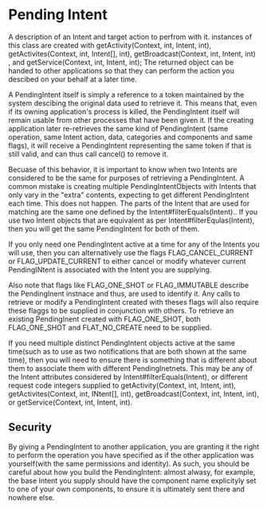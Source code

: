 # Pending Intent

A description of an Intent and target action to perfrom with it. instances of this class are created with getActivity(Context, int, Intent, int), getActivites(Context, int, Intent[], int), getBroadcast(Context, int, Intent, int) , and getService(Context, int, Intent, int);  The returned object can be handed to other applications so that they can perform the action you descibed on your behalf at a later time. 

A PendingIntent itself is simply a reference to a token maintained by the system descibing the original data used to retrieve it. This means that, even if its owning application's process is killed, the PendingIntent itself will remain usable from other processes that have been given it. If the creating application later re-retrieves the same kind of PendingIntent (same operation, same Intent action, data, categories and components and same flags), it will receive a PendingIntent representing the same token if that is still valid, and can thus call cancel() to remove it. 

Becuase of this behavior, it is important to know when two Intents are considered to be the same for purposes of retrieving a PendingIntent. A common mistake is creating multiple PendingIntentObjects with Intents that only vary in the "extra" contents, expecting to get different PendingIntent each time. This does not happen. The parts of the Intent that are used for matching are the same one defined by the Intent#filterEquals(Intent).. If you use two Intent objects that are equivalent as per Intent#filterEqulas(Intent), then you 
will get the same PendingIntent for both of them. 

If you only need one PendingIntent active at a time for any of the Intents you will use, then you can alternatively use the flags FLAG_CANCEL_CURRENT or FLAG_UPDATE_CURRENT to either cancel or modify whatever current PendingINtent is associated with the Intent you are supplying. 

Also note that flags like FLAG_ONE_SHOT or FLAG_IMMUTABLE describe the PendingInent instnace and thus, are used to identify it. Any calls to retrieve or modify a PendingIntent created with theses flags will also require these flaggs to be supplied in conjunction with others. To retrieve an existing PendingInent created with FLAG_ONE_SHOT,  both FLAG_ONE_SHOT and FLAT_NO_CREATE need to be supplied. 

If you need multiple distinct PendingIntent objects active at the same time(such as to use as two notifications that are both shown at the same time), then you will need to ensure there is something that is different about them to associate them with different PendingInetnets. This may be any of the Intent attributes considered by Intent#filterEquals(Intent), or different request code integers supplied to getActivity(Context, int, Intent, int), getActivites(Context, int, INtent[], int), getBroadcast(Context, int, Intent, int), or getService(Context, int, Intent, int). 

## Security
By giving a PendingIntent to another application, you are granting it the right to perform the operation you have specified as if the other application was yourself(with the same permissions and identity). As such, you should be careful about how you build the PendingIntent: almost alwasy, for example, the base Intent you supply should have the component name explicityly set to one of your own components, to ensure it is ultimately sent there and nowhere else. 

